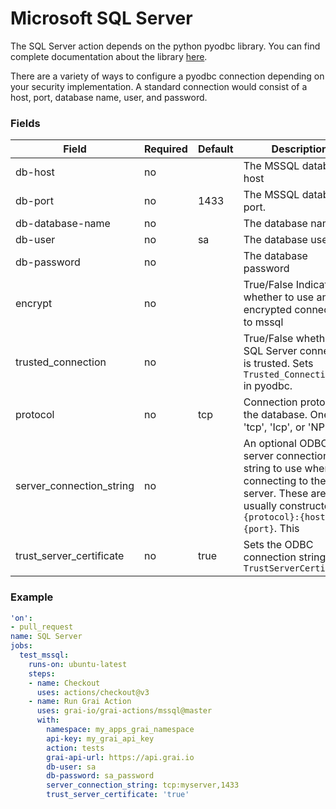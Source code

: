# Microsoft SQL Server

The SQL Server action depends on the python pyodbc library. 
You can find complete documentation about the library [here](https://github.com/mkleehammer/pyodbc/wiki).

There are a variety of ways to configure a pyodbc connection depending on your security implementation.
A standard connection would consist of a host, port, database name, user, and password.

### Fields

<!-- Fields Sentinel Section -->

| Field | Required | Default | Description |
|-----|-----|-----|-----|
| db-host | no |  | The MSSQL database host |
| db-port | no | 1433 | The MSSQL database port. |
| db-database-name | no |  | The database name |
| db-user | no | sa | The database user |
| db-password | no |  | The database password |
| encrypt | no |  | True/False Indicates whether to use an encrypted connection to mssql |
| trusted_connection | no |  | True/False whether the SQL Server connection is trusted. Sets `Trusted_Connection=yes` in pyodbc. |
| protocol | no | tcp | Connection protocol for the database. One of 'tcp', 'Icp', or 'NP' |
| server_connection_string | no |  | An optional ODBC server connection string to use when connecting to the server. These are usually constructed as `{protocol}:{host},{port}`. This |
| trust_server_certificate | no | true | Sets the ODBC connection string `TrustServerCertificate` |


<!-- Fields Sentinel Section -->

### Example

<!-- Example Sentinel Section -->

```yaml copy
'on':
- pull_request
name: SQL Server
jobs:
  test_mssql:
    runs-on: ubuntu-latest
    steps:
    - name: Checkout
      uses: actions/checkout@v3
    - name: Run Grai Action
      uses: grai-io/grai-actions/mssql@master
      with:
        namespace: my_apps_grai_namespace
        api-key: my_grai_api_key
        action: tests
        grai-api-url: https://api.grai.io
        db-user: sa
        db-password: sa_password
        server_connection_string: tcp:myserver,1433
        trust_server_certificate: 'true'

```

<!-- Example Sentinel Section -->

